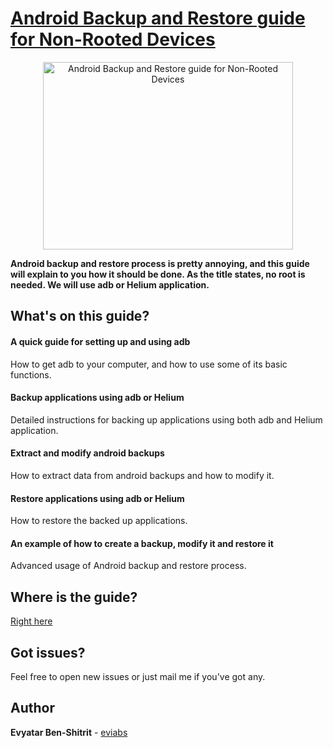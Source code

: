 # [Android Backup and Restore guide for Non-Rooted Devices](https://eviabs.com/Android-Backup-and-Restore-Guide/)

<p align="center">
<img alt= "Android Backup and Restore guide for Non-Rooted Devices" src="https://eviabs.com/Android-Backup-and-Restore-Guide/img/Android-Backup.png" width="400" height="300"/>
</p>

**Android backup and restore process is pretty annoying, and this guide will explain to you how it should be done.
As the title states, no root is needed.
We will use adb or Helium application.**

## What's on this guide?

#### A quick guide for setting up and using adb
How to get adb to your computer, and how to use some of its basic functions.

#### Backup applications using adb or Helium
Detailed instructions for backing up applications using both adb and Helium application.

#### Extract and modify android backups
How to extract data from android backups and how to modify it.

#### Restore applications using adb or Helium
How to restore the backed up applications.

#### An example of how to create a backup, modify it and restore it
Advanced usage of Android backup and restore process.

## Where is the guide?
[Right here](https://eviabs.com/Android-Backup-and-Restore-Guide/)



## Got issues?
Feel free to open new issues or just mail me if you've got any.

## Author

**Evyatar Ben-Shitrit** - [eviabs](https://github.com/eviabs)
